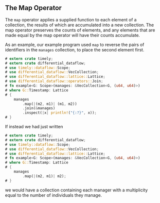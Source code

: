 ## The Map Operator

The `map` operator applies a supplied function to each element of a collection, the results of which are accumulated into a new collection. The map operator preserves the counts of elements, and any elements that are made equal by the map operator will have their counts accumulate.

As an example, our example program used `map` to reverse the pairs of identifiers in the `manages` collection, to place the second element first.

```rust
# extern crate timely;
# extern crate differential_dataflow;
# use timely::dataflow::Scope;
# use differential_dataflow::VecCollection;
# use differential_dataflow::lattice::Lattice;
# use differential_dataflow::operators::Join;
# fn example<G: Scope>(manages: &VecCollection<G, (u64, u64)>)
# where G::Timestamp: Lattice
# {
    manages
        .map(|(m2, m1)| (m1, m2))
        .join(&manages)
        .inspect(|x| println!("{:?}", x));
# }
```

If instead we had just written

```rust
# extern crate timely;
# extern crate differential_dataflow;
# use timely::dataflow::Scope;
# use differential_dataflow::VecCollection;
# use differential_dataflow::lattice::Lattice;
# fn example<G: Scope>(manages: &VecCollection<G, (u64, u64)>)
# where G::Timestamp: Lattice
# {
    manages
        .map(|(m2, m1)| m2);
# }
```

we would have a collection containing each manager with a multiplicity equal to the number of individuals they manage.
